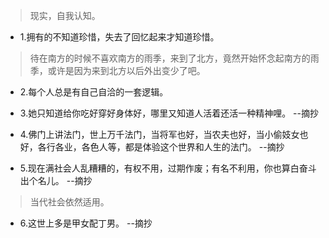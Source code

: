>现实，自我认知。

- 1.拥有的不知道珍惜，失去了回忆起来才知道珍惜。

>待在南方的时候不喜欢南方的雨季，来到了北方，竟然开始怀念起南方的雨季，或许是因为来到北方以后外出变少了吧。

- 2.每个人总是有自己自洽的一套逻辑。

- 3.她只知道给你吃好穿好身体好，哪里又知道人活着还活一种精神哩。 --摘抄

- 4.佛门上讲法门，世上万千法门，当将军也好，当农夫也好，当小偷妓女也好，各行各业，各色人等，都是体验这个世界和人生的法门。 --摘抄

- 5.现在满社会人乱糟糟的，有权不用，过期作废；有名不利用，你也算白奋斗出个名儿。 --摘抄

>当代社会依然适用。

- 6.这世上多是甲女配丁男。 --摘抄
